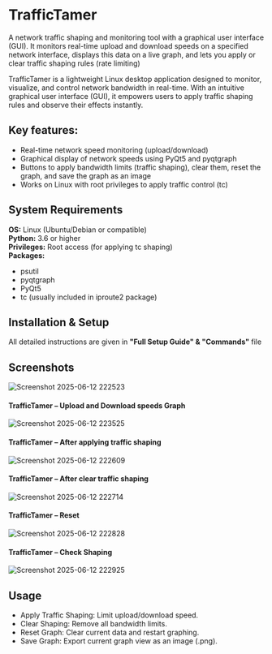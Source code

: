 # TrafficTamer

A network traffic shaping and monitoring tool with a graphical user interface (GUI). It monitors real-time upload and download speeds on a specified network interface, displays this data on a live graph, and lets you apply or clear traffic shaping rules (rate limiting)

TrafficTamer is a lightweight Linux desktop application designed to monitor, visualize, and control network bandwidth in real-time. With an intuitive graphical user interface (GUI), it empowers users to apply traffic shaping rules and observe their effects instantly.


## Key features:
- Real-time network speed monitoring (upload/download)
- Graphical display of network speeds using PyQt5 and pyqtgraph
- Buttons to apply bandwidth limits (traffic shaping), clear them, reset the graph, and save the graph as an image
- Works on Linux with root privileges to apply traffic control (tc)

## System Requirements
**OS:** Linux (Ubuntu/Debian or compatible)<br>
**Python:** 3.6 or higher<br>
**Privileges:** Root access (for applying tc shaping)<br>
**Packages:**
- psutil
- pyqtgraph
- PyQt5
- tc (usually included in iproute2 package)

## Installation & Setup
All detailed instructions are given in **"Full Setup Guide" & "Commands"** file

## Screenshots
![Screenshot 2025-06-12 222523](https://github.com/user-attachments/assets/caa97773-75bf-4ee7-9a6d-b10601c6f860)

#### TrafficTamer – Upload and Download speeds Graph
![Screenshot 2025-06-12 223525](https://github.com/user-attachments/assets/9ee5bd8b-87a0-4358-b74e-c98c6d694596)

#### TrafficTamer – After applying traffic shaping 
![Screenshot 2025-06-12 222609](https://github.com/user-attachments/assets/f1d99ee4-adc5-4819-9b9d-c1c6e4569774)

#### TrafficTamer – After clear traffic shaping
![Screenshot 2025-06-12 222714](https://github.com/user-attachments/assets/a52d0cdc-d317-46aa-93b1-73b531b9900b)

#### TrafficTamer – Reset
![Screenshot 2025-06-12 222828](https://github.com/user-attachments/assets/b7c1d876-75dc-4a74-af8d-617d850c8c4a)

#### TrafficTamer – Check Shaping
![Screenshot 2025-06-12 222925](https://github.com/user-attachments/assets/ed1d3a7c-1713-4b47-9160-1c2c2b69745d)


## Usage
- Apply Traffic Shaping: Limit upload/download speed.
- Clear Shaping: Remove all bandwidth limits.
- Reset Graph: Clear current data and restart graphing.
- Save Graph: Export current graph view as an image (.png).
